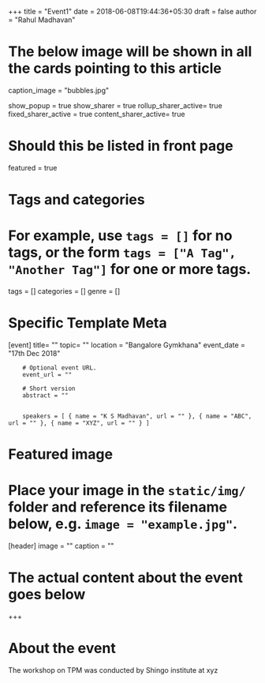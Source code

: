+++
title = "Event1"
date = 2018-06-08T19:44:36+05:30
draft = false
author = "Rahul Madhavan"

# The below image will be shown in all the cards pointing to this article
caption_image = "bubbles.jpg"

show_popup = true
show_sharer = true
rollup_sharer_active= true
fixed_sharer_active = true
content_sharer_active= true

# Should this be listed in front page
featured = true

# Tags and categories
# For example, use `tags = []` for no tags, or the form `tags = ["A Tag", "Another Tag"]` for one or more tags.
tags = []
categories = []
genre = []
# Specific Template Meta
[event]
        title= ""
        topic= ""
        location = "Bangalore Gymkhana"
        event_date = "17th Dec 2018"

        # Optional event URL.
        event_url = ""

        # Short version
        abstract = ""


        speakers = [ { name = "K S Madhavan", url = "" }, { name = "ABC", url = "" }, { name = "XYZ", url = "" } ]


# Featured image
# Place your image in the `static/img/` folder and reference its filename below, e.g. `image = "example.jpg"`.
[header]
        image = ""
        caption = ""
# The actual content about the event goes below
+++

# About the event

The workshop on TPM was conducted by Shingo institute at xyz
